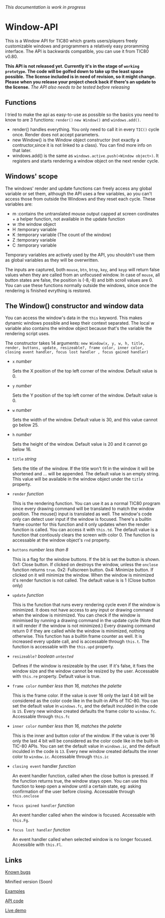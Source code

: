 *This documentation is work in progress*


# Window-API

This is a Window API for TIC80 which grants users/players freely customizable windows and programmers a relatively easy proramming interface.
The API is backwards compatible, you can use it from TIC80 v0.80.

**This API is not released yet. Currently it's in the stage of `working prototype`. The code will be golfed down to take up the least space possible.**
**The license included is in need of revision, so it might change. Please when you release your project check back if there's an update to the license.**
*The API also needs to be tested before releasing*

## Functions

I tried to make the api as easy-to-use as possible so the basics you need to know to are 3 functions: `render()` `new Window()` and `windows.add()`.

- render() handles everything. You only need to call it in every `TIC()` cycle once. Render does not accept parameters.
- new Window() is the Window object constructor (not exactly a contructor,since it is not linked to a class). You can find more info on that later.
- windows.add(<window object>) is the same as `windows.active.push(<Window object>)`. It registers and starts rendering a window object on the next render cycle.

## Windows' scope

The windows' render and update functions can freely access any global variable or set them, although the API uses a few variables, ao you can't access those from outside the Windows and they reset each cycle.
These variables are:

- m :contains the untranslated mouse output capped at screen cordinates + a helper function, not available in the update function
- w :the window object
- H :temporary variable
- K :temporary variable (The count of the window)
- Z :temporary variable
- C :temporary variable

Temporary variables are actively used by the API, you shouldn't use them as global variables as they will be overwritten.

The inputs are captured, both `mouse`, `btn`, `btnp`, `key`, and `keyp` will return false values when they are called from an unfocused window. In case of `mouse`, all button states are false, the position is (-8,-8) and bith scroll values are 0.
You can use these functions normally outside the windows, since once the rendering is finished evrything is restored.

## The Window() constructor and window data

You can access the window's data in the `this` keyword. This makes dynamic windows possible and keep their context separated.
The local w variable also contains the window object because that's the variable the rendering script uses.

The constructor takes 14 arguments:
`new Window(x, y, w, h, title, render, buttons, update, resizeable?, frame color, inner color, closing event handler, focus lost handler , focus gained handler)`

- `x` *number*

    Sets the X position of the top left corner of the window. Default value is 0.
- `y` *number*

    Sets the Y position of the top left corner of the window. Default value is 0.
- `w` *number*

    Sets the width of the window. Default value is 30, and this value cannot go below 25.
- `h` *number*

    Sets the height of the window. Default value is 20 and it cannot go below 16.
- `title` *string*

    Sets the title of the window. If the title won't fit in the window it will be shortened and ... will be appended.
    The default value is an empty string.
    This value will be available in the window object under the `title` property.
- `render` *function*

    This is the rendering function.
    You can use it as a normal TIC80 program since every drawing command will be translated to match the window position.
    The mouse() input is translated as well. The window's code only can detect user input if the window is focused. There's a builtin frame counter for this function and it only updates when the render function is called. You can access it with `this.td`.
    The default value is a function that contiously clears the screen with color 0.
    The function is accessable at the window object's `rnd` property.
- `buttons` *number less than 8*

    This is a flag for the window buttons. If the bit is set the button is shown.
        0x1: Close button. If clicked on destroys the window, unless the `onclose` function returns `true`.
        0x2: Fullscreen button.
        0x4: Minimize button. If clicked on it will minimize the window. When the window is minimized it's render function is not called.
    The default value is is 1 (Close button only)
- `update` *function*

    This is the function that runs every rendering cycle even if the window is minimized. It does not have access to any input or drawing command when the window is minimized.
    You can check if the window is minimised by running a drawing command in the update cycle (Note that it will render if the window is not minimized.) Every drawing command return 0 if they are called while the window is minimized, nothing otherwise.
    This function has a builtin frame counter as well. It is increased every update call, and is accessable through `this.t`.
    The function is accessable with the `this.upd` property.
- `resizeable?` *boolean* *`untested`*

    Defines if the window is resizeable by the user.
    If it's false, it fixes the window size and the window cannot be resized by the user.
    Accessable with `this.re` property.
    Default value is true.
- `frame color` *number less than 16, matches the palette*

    This is the frame color. If the value is over 16 only the last 4 bit will be considered as the color code like in the built-in APIs of TIC-80.
    You can set the default value in `windows.fc`, and the default inculded in the code is `15`.
    Every new window created defaults the frame color to `window.fc`.
    Accessable through `this.fc`
- `inner color` *number less than 16, matches the palette*

    This is the inner and button color of the window. If the value is over 16 only the last 4 bit will be considered as the color code like in the built-in TIC-80 APIs.
    You can set the default value in `windows.ic`, and the default inculded in the code is `13`.
    Every new window created defaults the inner color to `window.ic`.
    Accessable through `this.ic`
- `closing event` handler *function*

    An event handler function, called when the close button is pressed. If the function returns true, the window stays open.
    You can use this function to keep open a window until a certain state, eg: asking confirmation of the user before closing.
    Accessable through `this.onclose`
- `focus gained handler` *function*

    An event handler called when the window is focused. Accessable with `this.Fg`.
- `focus lost handler` *function*

    An event handler called when selected window is no longer focused. Accessible with `this.Fl`.

## Links

[Known bugs](https://github.com/another-m00/Window-API/blob/main/Known%20bugs.md)

Minified version (Soon)

[Examples](https://github.com/another-m00/Window-API/tree/main/Js%20code/examples)

[API code](https://github.com/another-m00/Window-API/blob/main/Js%20code/window-api.js)

[Live demo](https://tic80.com/play?cart=3039)
